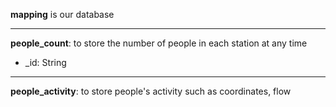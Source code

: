 **mapping** is our database
***
**people_count**: to store the number of people in each station at any time
* _id: String
***
**people_activity**: to store people's activity such as coordinates, flow

